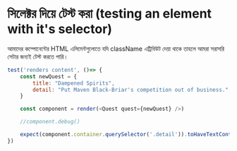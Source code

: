 # সিলেক্টর দিয়ে টেস্ট করা \(testing an element with it's selector\)

আমাদের কম্পোনেন্টের HTML এলিমেন্টগুলোতে যদি className এট্রিবিউট দেয়া থাকে তাহলে আমরা সরাসরি সেটার জন্যই টেস্ট করতে পারি।

```javascript
test('renders content', ()=> {
    const newQuest = {
        title: "Dampened Spirits",
        detail: "Put Maven Black-Briar's competition out of business."
    }

    const component = render(<Quest quest={newQuest} />)

    //component.debug()

    expect(component.container.querySelector('.detail')).toHaveTextContent('Put Maven Black-Briar\'s competition out of business.')
})
```

